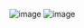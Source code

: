 ![image](https://github.com/user-attachments/assets/5bbd6f55-288a-4f0c-ae50-c37b14fe79b6)
![image](https://github.com/user-attachments/assets/c8cd78df-0a9a-4f93-a9ef-e217dd943a13)

